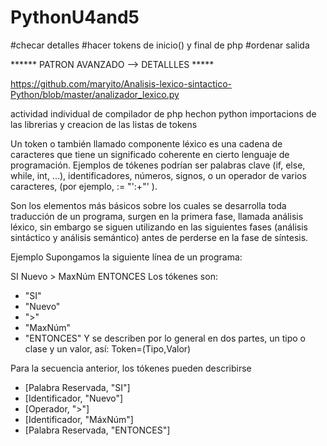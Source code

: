 # PythonU4and5

#checar detalles
#hacer tokens de inicio(<php>) y final de php
#ordenar salida 

****** PATRON AVANZADO --> DETALLLES *****

https://github.com/maryito/Analisis-lexico-sintactico-Python/blob/master/analizador_lexico.py

actividad individual de compilador de php hechon python
importacions de las librerias y creacion de las listas de tokens

Un token o también llamado componente léxico es una cadena de caracteres que tiene un significado coherente en cierto lenguaje de programación. Ejemplos de tókenes podrían ser palabras clave (if, else, while, int, ...), identificadores, números, signos, o un operador de varios caracteres, (por ejemplo, := "':+"' ).

Son los elementos más básicos sobre los cuales se desarrolla toda traducción de un programa, surgen en la primera fase, llamada análisis léxico, sin embargo se siguen utilizando en las siguientes fases (análisis sintáctico y análisis semántico) antes de perderse en la fase de síntesis.

Ejemplo
Supongamos la siguiente línea de un programa:

  SI Nuevo > MaxNúm ENTONCES
Los tókenes son:

  * "SI"
  * "Nuevo"
  * ">"
  * "MaxNúm"
  * "ENTONCES"
Y se describen por lo general en dos partes, un tipo o clase y un valor, así: Token=(Tipo,Valor)

Para la secuencia anterior, los tókenes pueden describirse

  * [Palabra Reservada, "SI"]
  * [Identificador, "Nuevo"]
  * [Operador, ">"]
  * [Identificador, "MáxNúm"]
  * [Palabra Reservada, "ENTONCES"]
